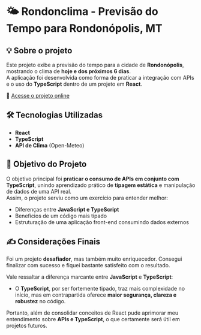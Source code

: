 # 🌤️ Rondonclima - Previsão do Tempo para Rondonópolis, MT

## 💡 Sobre o projeto
Este projeto exibe a previsão do tempo para a cidade de **Rondonópolis**, mostrando o clima de **hoje e dos próximos 6 dias**.  
A aplicação foi desenvolvida como forma de praticar a integração com APIs e o uso do **TypeScript** dentro de um projeto em **React**.

🔗 [Acesse o projeto online](https://rondon-clima.vercel.app/)

## 🛠️ Tecnologias Utilizadas
- **React**
- **TypeScript**
- **API de Clima** (Open-Meteo)


## 🎯 Objetivo do Projeto
O objetivo principal foi **praticar o consumo de APIs em conjunto com TypeScript**, unindo aprendizado prático de **tipagem estática** e manipulação de dados de uma API real.  
Assim, o projeto serviu como um exercício para entender melhor:
- Diferenças entre **JavaScript e TypeScript**  
- Benefícios de um código mais tipado  
- Estruturação de uma aplicação front-end consumindo dados externos  


## ✍️ Considerações Finais
Foi um projeto **desafiador**, mas também muito enriquecedor. Consegui finalizar com sucesso e fiquei bastante satisfeito com o resultado.  

Vale ressaltar a diferença marcante entre **JavaScript** e **TypeScript**:  
- O **TypeScript**, por ser fortemente tipado, traz mais complexidade no início, mas em contrapartida oferece **maior segurança, clareza e robustez** no código.  

Portanto, além de consolidar conceitos de React pude aprimorar meu entendimento sobre **APIs e TypeScript**, o que certamente será útil em projetos futuros.
